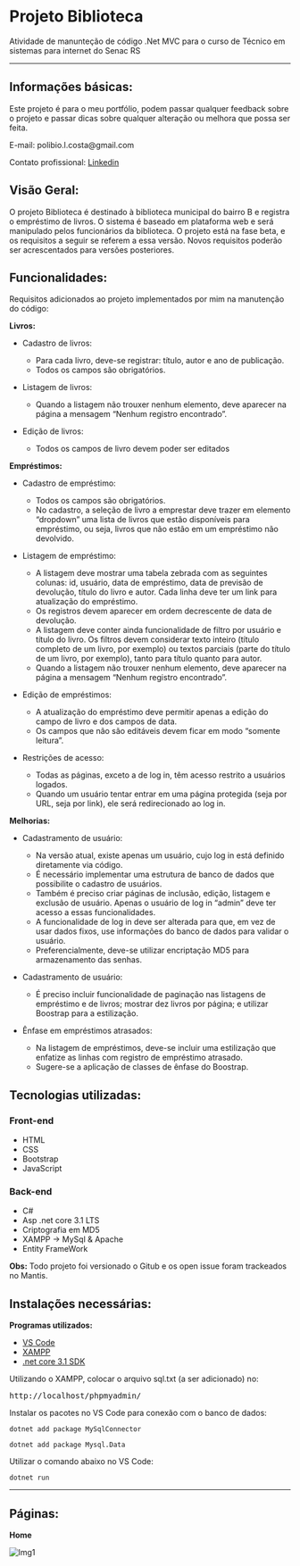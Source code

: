 # Projeto Biblioteca

Atividade de manunteção de código .Net MVC para o curso de Técnico em sistemas para internet do Senac RS 

<hr>

## Informações básicas:

<p>Este projeto é para o meu portfólio, podem passar qualquer feedback sobre o projeto e passar dicas sobre qualquer alteração ou melhora que possa ser feita.</p>

<p>E-mail: polibio.l.costa@gmail.com</p>

<p>Contato profissional: <a href="https://www.linkedin.com/in/polibio-lins/">Linkedin</a></p>

## Visão Geral:

O projeto Biblioteca é destinado à biblioteca municipal do bairro B e registra o empréstimo de livros. O sistema é baseado em plataforma web e será manipulado pelos funcionários da biblioteca. O projeto está na fase beta, e os requisitos a seguir se referem a essa versão. Novos requisitos poderão ser acrescentados para versões posteriores.
  

       

## Funcionalidades:

<p>Requisitos adicionados ao projeto implementados por mim na manutenção do código:<p>

**Livros:**

   * Cadastro de livros:
       - Para cada livro, deve-se registrar: título, autor e ano de publicação. 
       - Todos os campos são obrigatórios.
       
   * Listagem de livros:
       - Quando a listagem não trouxer nenhum elemento, deve aparecer na página a mensagem “Nenhum registro encontrado”.
       
   * Edição de livros:
       - Todos os campos de livro devem poder ser editados
       
**Empréstimos:**

   * Cadastro de empréstimo:
       - Todos os campos são obrigatórios.
       - No cadastro, a seleção de livro a emprestar deve trazer em elemento “dropdown” uma lista de livros que estão disponíveis para empréstimo, ou seja, livros que não estão em um empréstimo não devolvido.
       
   * Listagem de empréstimo:
       - A listagem deve mostrar uma tabela zebrada com as seguintes colunas: id, usuário, data de empréstimo, data de previsão de devolução, título do livro e autor. Cada linha deve ter um link para atualização do empréstimo.
       - Os registros devem aparecer em ordem decrescente de data de devolução.
       - A listagem deve conter ainda funcionalidade de filtro por usuário e título do livro. Os filtros devem considerar texto inteiro (título completo de um livro, por exemplo) ou textos parciais (parte do título de um livro, por exemplo), tanto para título quanto para autor.
       - Quando a listagem não trouxer nenhum elemento, deve aparecer na página a mensagem “Nenhum registro encontrado”.
   
   * Edição de empréstimos:
       - A atualização do empréstimo deve permitir apenas a edição do campo de livro e dos campos de data.
       - Os campos que não são editáveis devem ficar em modo “somente leitura”.
       
   * Restrições de acesso:
       - Todas as páginas, exceto a de log in, têm acesso restrito a usuários logados.
       - Quando um usuário tentar entrar em uma página protegida (seja por URL, seja por link), ele será redirecionado ao log in.
                  
**Melhorias:**

   * Cadastramento de usuário:
       - Na versão atual, existe apenas um usuário, cujo log in está definido diretamente via código.
       - É necessário implementar uma estrutura de banco de dados que possibilite o cadastro de usuários.
       - Também é preciso criar páginas de inclusão, edição, listagem e exclusão de usuário. Apenas o usuário de log in “admin” deve ter acesso a essas funcionalidades.
       - A funcionalidade de log in deve ser alterada para que, em vez de usar dados fixos, use informações do banco de dados para validar o usuário.
       - Preferencialmente, deve-se utilizar encriptação MD5 para armazenamento das senhas.
       
   * Cadastramento de usuário:   
       - É preciso incluir funcionalidade de paginação nas listagens de empréstimo e de livros; mostrar dez livros por página; e utilizar Boostrap para a estilização.

   * Ênfase em empréstimos atrasados:
       - Na listagem de empréstimos, deve-se incluir uma estilização que enfatize as linhas com registro de empréstimo atrasado.
       - Sugere-se a aplicação de classes de ênfase do Boostrap.
       
## Tecnologias utilizadas:

<h3> Front-end </h3>

+ HTML
+ CSS
+ Bootstrap
+ JavaScript

<h3> Back-end </h3>

+ C#
+ Asp .net core 3.1 LTS
+ Criptografia em MD5
+ XAMPP -> MySql & Apache
+ Entity FrameWork

**Obs:** Todo projeto foi versionado o Gitub e os open issue foram trackeados no Mantis.



## Instalações necessárias:

<p><strong>Programas utilizados:</strong></p>

+ <a href="https://code.visualstudio.com/">VS Code</a>
+ <a href="https://www.apachefriends.org/pt_br/index.html">XAMPP</a>
+ <a href="https://dotnet.microsoft.com/en-us/download/dotnet">.net core 3.1 SDK</a>

<p> Utilizando o XAMPP, colocar o arquivo sql.txt (a ser adicionado) no: <pre>http://localhost/phpmyadmin/</pre></p> 

<p>Instalar os pacotes no VS Code para conexão com o banco de dados:</p>

<pre><code>dotnet add package MySqlConnector</code></pre>

<pre><code>dotnet add package Mysql.Data</code></pre>

<p>Utilizar o comando abaixo no VS Code:</p>

<pre><code>dotnet run</code></pre>

<hr>

## Páginas:

<p><strong>Home</strong></p>

![Img1](https://user-images.githubusercontent.com/60347748/152258995-5a639bd0-f2db-438a-990c-972cbb91a701.png)

